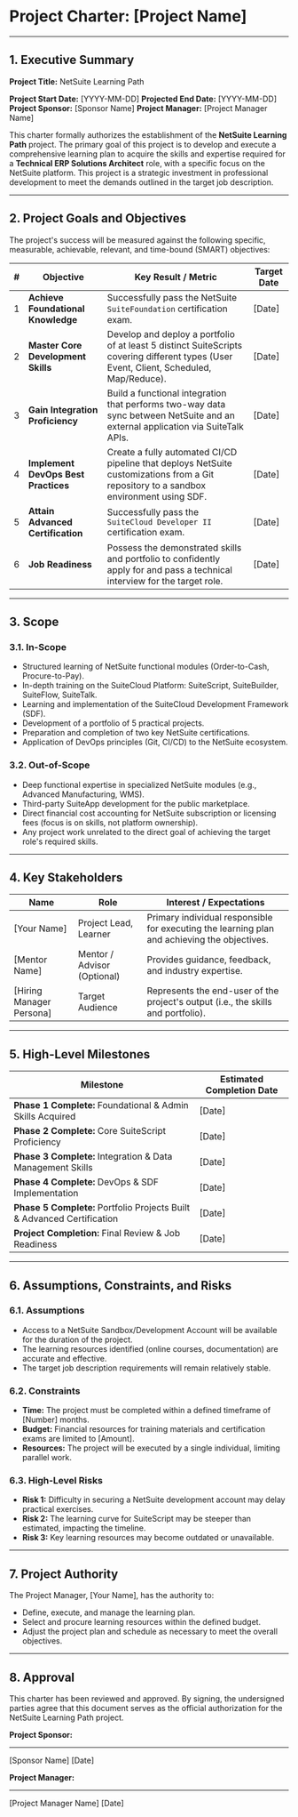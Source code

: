 # Project Charter: [Project Name]

---

## 1. Executive Summary

**Project Title:** NetSuite Learning Path

**Project Start Date:** [YYYY-MM-DD]
**Projected End Date:** [YYYY-MM-DD]
**Project Sponsor:** [Sponsor Name]
**Project Manager:** [Project Manager Name]

This charter formally authorizes the establishment of the **NetSuite Learning Path** project. The primary goal of this project is to develop and execute a comprehensive learning plan to acquire the skills and expertise required for a **Technical ERP Solutions Architect** role, with a specific focus on the NetSuite platform. This project is a strategic investment in professional development to meet the demands outlined in the target job description.

---

## 2. Project Goals and Objectives

The project's success will be measured against the following specific, measurable, achievable, relevant, and time-bound (SMART) objectives:

| # | Objective | Key Result / Metric | Target Date |
|---|---|---|---|
| 1 | **Achieve Foundational Knowledge** | Successfully pass the NetSuite `SuiteFoundation` certification exam. | [Date] |
| 2 | **Master Core Development Skills** | Develop and deploy a portfolio of at least 5 distinct SuiteScripts covering different types (User Event, Client, Scheduled, Map/Reduce). | [Date] |
| 3 | **Gain Integration Proficiency** | Build a functional integration that performs two-way data sync between NetSuite and an external application via SuiteTalk APIs. | [Date] |
| 4 | **Implement DevOps Best Practices** | Create a fully automated CI/CD pipeline that deploys NetSuite customizations from a Git repository to a sandbox environment using SDF. | [Date] |
| 5 | **Attain Advanced Certification** | Successfully pass the `SuiteCloud Developer II` certification exam. | [Date] |
| 6 | **Job Readiness** | Possess the demonstrated skills and portfolio to confidently apply for and pass a technical interview for the target role. | [Date] |

---

## 3. Scope

### 3.1. In-Scope

*   Structured learning of NetSuite functional modules (Order-to-Cash, Procure-to-Pay).
*   In-depth training on the SuiteCloud Platform: SuiteScript, SuiteBuilder, SuiteFlow, SuiteTalk.
*   Learning and implementation of the SuiteCloud Development Framework (SDF).
*   Development of a portfolio of 5 practical projects.
*   Preparation and completion of two key NetSuite certifications.
*   Application of DevOps principles (Git, CI/CD) to the NetSuite ecosystem.

### 3.2. Out-of-Scope

*   Deep functional expertise in specialized NetSuite modules (e.g., Advanced Manufacturing, WMS).
*   Third-party SuiteApp development for the public marketplace.
*   Direct financial cost accounting for NetSuite subscription or licensing fees (focus is on skills, not platform ownership).
*   Any project work unrelated to the direct goal of achieving the target role's required skills.

---

## 4. Key Stakeholders

| Name | Role | Interest / Expectations |
|---|---|---|
| [Your Name] | Project Lead, Learner | Primary individual responsible for executing the learning plan and achieving the objectives. |
| [Mentor Name] | Mentor / Advisor (Optional) | Provides guidance, feedback, and industry expertise. |
| [Hiring Manager Persona] | Target Audience | Represents the end-user of the project's output (i.e., the skills and portfolio). |

---

## 5. High-Level Milestones

| Milestone | Estimated Completion Date |
|---|---|
| **Phase 1 Complete:** Foundational & Admin Skills Acquired | [Date] |
| **Phase 2 Complete:** Core SuiteScript Proficiency | [Date] |
| **Phase 3 Complete:** Integration & Data Management Skills | [Date] |
| **Phase 4 Complete:** DevOps & SDF Implementation | [Date] |
| **Phase 5 Complete:** Portfolio Projects Built & Advanced Certification | [Date] |
| **Project Completion:** Final Review & Job Readiness | [Date] |

---

## 6. Assumptions, Constraints, and Risks

### 6.1. Assumptions
*   Access to a NetSuite Sandbox/Development Account will be available for the duration of the project.
*   The learning resources identified (online courses, documentation) are accurate and effective.
*   The target job description requirements will remain relatively stable.

### 6.2. Constraints
*   **Time:** The project must be completed within a defined timeframe of [Number] months.
*   **Budget:** Financial resources for training materials and certification exams are limited to [Amount].
*   **Resources:** The project will be executed by a single individual, limiting parallel work.

### 6.3. High-Level Risks
*   **Risk 1:** Difficulty in securing a NetSuite development account may delay practical exercises.
*   **Risk 2:** The learning curve for SuiteScript may be steeper than estimated, impacting the timeline.
*   **Risk 3:** Key learning resources may become outdated or unavailable.

---

## 7. Project Authority

The Project Manager, [Your Name], has the authority to:
*   Define, execute, and manage the learning plan.
*   Select and procure learning resources within the defined budget.
*   Adjust the project plan and schedule as necessary to meet the overall objectives.

---

## 8. Approval

This charter has been reviewed and approved. By signing, the undersigned parties agree that this document serves as the official authorization for the NetSuite Learning Path project.

**Project Sponsor:**

_________________________
[Sponsor Name]
[Date]

**Project Manager:**

_________________________
[Project Manager Name]
[Date]